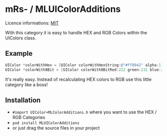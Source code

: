 mRs- / MLUIColorAdditions
=========================

Licence informations: [MIT](https://github.com/mRs-/MLUIColorAdditions/blob/master/LICENCE)

With this category it is easy to handle HEX and RGB Colors within the UIColors class.

Example
-------
``` objective-c
UIColor *colorWithHex = [UIColor colorWithHexString:@"#ff8942" alpha:1];
UIColor *colorWith8Bit = [UIColor colorWith8BitRed:222 green:231 blue:231 alpha:1];
```

It's really easy. Instead of recalculating HEX colors to RGB use this little category like a boss!

Installation
-------
* `#import UIColor+MLColorAdditions.h` where you want to use the HEX / RGB Categories
* `pod install MLUIColorAdditions`
* or just drag the source files in your project
